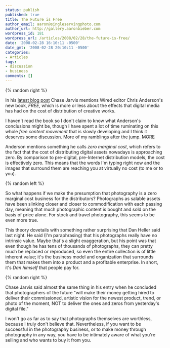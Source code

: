 ```yaml
---
status: publish
published: true
title: The Future is Free
author_email: aaron@singleservingphoto.com
author_url: http://gallery.aaronbieber.com
wordpress_id: 181
wordpress_url: /articles/2008/02/28/the-future-is-free/
date: '2008-02-28 16:10:11 -0500'
date_gmt: '2008-02-28 20:10:11 -0500'
categories:
- Articles
tags:
- discussion
- business
comments: []
---
```

{% random right %}

In his [latest blog
post](http://www.chasejarvis.com/blog/2008/02/free-photos-and-artistic-vision.html,)
Chase Jarvis mentions Wired editor Chris Anderson's new book, _FREE_,
which is more or less about the effects that digital media has had on
the cost of distribution of creative works.

I haven't read the book so I don't claim to know what Anderson's
conclusions might be, though I have spent a lot of time ruminating on
this whole _free content movement_ that is slowly developing and I
think it deserves some discussion. More of my ramblings after the
jump. ~~MORE~~

Anderson mentions something he calls _zero marginal cost_, which
refers to the fact that the cost of distributing digital assets nowadays
is approaching zero. By comparison to pre-digital, pre-Internet
distribution models, the cost is effectively zero. This means that the
words I'm typing right now and the images that surround them are
reaching you at virtually no cost (to me or to you).

{% random left %}

So what happens if we make the presumption that photography is a zero
marginal cost business for the distributors? Photographs as salable
assets have been slinking closer and closer to commodification with each
passing day, meaning that much photographic content is bought and sold
on the basis of price alone. For stock and travel photography, this
seems to be even more true.

This theory dovetails with something rather surprising that Dan Heller
said last night. He said (I'm paraphrasing) that his photographs really
have no intrinsic value. Maybe that's a slight exaggeration, but his
point was that even though he has tens of thousands of photographs, they
can pretty much be replaced or reproduced, so even the entire collection
is of little inherent value; it's the business model and organization
that surrounds them that makes them into a product and a profitable
enterprise. In short, it's _Dan himself_ that people pay for.

{% random right %}

Chase Jarvis said almost the same thing in his entry when he concluded
that photographers of the future "will make their money getting hired to
deliver their commissioned, artistic vision for the newest product,
trend, or photo of the moment, NOT to deliver the ones and zeros from
yesterday's digital file."

I won't go as far as to say that photographs themselves are worthless,
because I truly don't believe that. Nevertheless, if you want to be
successful in the photography business, or to make money through
photography in any way, you have to be intimately aware of what you're
selling and who wants to buy it from you.
